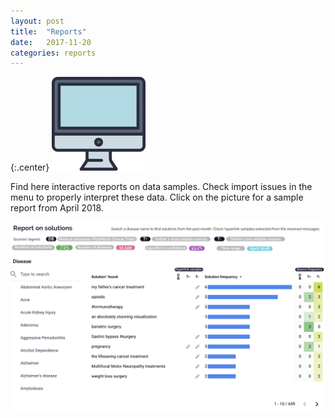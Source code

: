 ```yaml
---
layout: post
title:  "Reports"
date:   2017-11-20
categories: reports
---
```

{:.center}
![reports logo](/assets/img/reports-icon.png)

Find here interactive reports on data samples. Check import issues in the menu to properly interpret these data. Click on the picture for a sample report from April 2018.

[![datastudio](/assets/img/datastudio.png)](https://datastudio.google.com/embed/reporting/16g6xw9k0vY3L6AIPjFm-j-LXUyjPX0Nf/page/xjKM)

